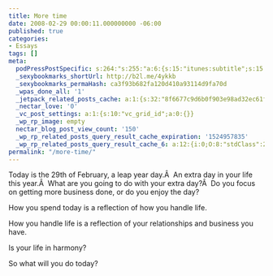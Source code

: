 ```yaml
---
title: More time
date: 2008-02-29 00:00:11.000000000 -06:00
published: true
categories:
- Essays
tags: []
meta:
  podPressPostSpecific: s:264:"s:255:"a:6:{s:15:"itunes:subtitle";s:15:"##PostExcerpt##";s:14:"itunes:summary";s:15:"##PostExcerpt##";s:15:"itunes:keywords";s:17:"##WordPressCats##";s:13:"itunes:author";s:10:"##Global##";s:15:"itunes:explicit";s:7:"Default";s:12:"itunes:block";s:7:"Default";}";";
  _sexybookmarks_shortUrl: http://b2l.me/4ykkb
  _sexybookmarks_permaHash: ca3f93b682fa120d410a93114d9fa70d
  _wpas_done_all: '1'
  _jetpack_related_posts_cache: a:1:{s:32:"8f6677c9d6b0f903e98ad32ec61f8deb";a:2:{s:7:"expires";i:1457827602;s:7:"payload";a:3:{i:0;a:1:{s:2:"id";i:968;}i:1;a:1:{s:2:"id";i:276;}i:2;a:1:{s:2:"id";i:662;}}}}
  _nectar_love: '0'
  _vc_post_settings: a:1:{s:10:"vc_grid_id";a:0:{}}
  _wp_rp_image: empty
  nectar_blog_post_view_count: '150'
  _wp_rp_related_posts_query_result_cache_expiration: '1524957835'
  _wp_rp_related_posts_query_result_cache_6: a:12:{i:0;O:8:"stdClass":2:{s:7:"post_id";s:4:"2330";s:5:"score";s:17:"55.66081247414538";}i:1;O:8:"stdClass":2:{s:7:"post_id";s:4:"1160";s:5:"score";s:18:"40.012111764596376";}i:2;O:8:"stdClass":2:{s:7:"post_id";s:3:"290";s:5:"score";s:18:"40.012111764596376";}i:3;O:8:"stdClass":2:{s:7:"post_id";s:3:"411";s:5:"score";s:17:"37.88254040144021";}i:4;O:8:"stdClass":2:{s:7:"post_id";s:3:"817";s:5:"score";s:17:"36.46474088135896";}i:5;O:8:"stdClass":2:{s:7:"post_id";s:3:"234";s:5:"score";s:16:"36.4294724112418";}i:6;O:8:"stdClass":2:{s:7:"post_id";s:2:"49";s:5:"score";s:16:"36.4294724112418";}i:7;O:8:"stdClass":2:{s:7:"post_id";s:3:"328";s:5:"score";s:17:"34.34009066731444";}i:8;O:8:"stdClass":2:{s:7:"post_id";s:4:"1483";s:5:"score";s:18:"34.251705944871645";}i:9;O:8:"stdClass":2:{s:7:"post_id";s:3:"382";s:5:"score";s:18:"34.251705944871645";}i:10;O:8:"stdClass":2:{s:7:"post_id";s:3:"369";s:5:"score";s:18:"34.251705944871645";}i:11;O:8:"stdClass":2:{s:7:"post_id";s:3:"348";s:5:"score";s:18:"34.251705944871645";}}
permalink: "/more-time/"
---
```

<p>Today is the 29th of February, a leap year day.Â  An extra day in your life this year.Â  What are you going to do with your extra day?Â  Do you focus on getting more business done, or do you enjoy the day?</p>
<p>How you spend today is a reflection of how you handle life.</p>
<p>How you handle life is a reflection of your relationships and business you have.</p>
<p>Is your life in harmony?</p>
<p>So what will you do today?</p>
